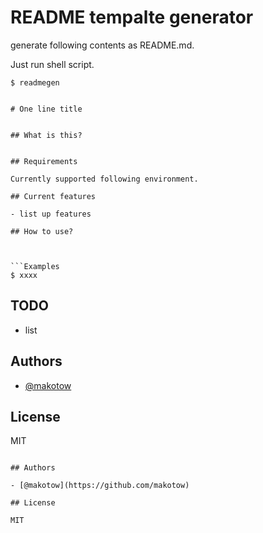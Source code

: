 # README tempalte generator

generate following contents as README.md.

Just run shell script.

```
$ readmegen
```


```

# One line title


## What is this?


## Requirements

Currently supported following environment.

## Current features

- list up features

## How to use?



```Examples
$ xxxx 
```

## TODO
- list

## Authors

- [@makotow](https://github.com/makotow)

## License

MIT
```

## Authors

- [@makotow](https://github.com/makotow)

## License

MIT
